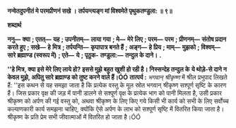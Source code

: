 **नन्वेतदुपनीतं मे परमप्रीणनं सखे ।** **तर्पयन्त्यङ्ग मां विश्वमेते पृथुकतण्डुला: ॥ ९॥** 

**शब्दार्थ** 

**ननु—** **क्या** **; एतत्—** **यह** **; उपनीतम्—** **लाया गया** **; मे—** **मेरे लिए** **; परम—** **परम** **; प्रीणनम्—** **संतोष प्रदान करते हुए** **; सखे—** **हे** **मित्र** **; तर्पयन्ति—** **कृपापात्र बनते हैं** **; अङ्ग—** **हे प्रिय** **; माम्—** **मुझको** **; विश्वम्—** **सारे ब्रह्माण्ड (स्वरूप में)** **; एते—** **ये** **; पृठुक-** **तण्डुला:—** **तन्दुल के दाने।** **.** 

**''हे मित्र, क्या इसे मेरे लिए लाये हो? इससे मुझे बहुत खुशी हो रही है। निस्सन्देह तन्दुल के** **ये थोड़े-से दाने न केवल मुझे, अपितु सारे ब्रह्माण्ड को तुष्ट करने वाले हैं।ÓÓ** **तात्पर्य :** *भगवान् श्रीकृष्ण* में श्रील प्रभुपाद लिखते हैं: ''इस कथन से यह समझा जाता है कि प्रत्येक वस्तु के मूल स्रोत भगवान् श्रीकृष्ण सश्पूर्ण सृष्टि के कारण हैं। जिस प्रकार वृक्ष की जड़ में पानी डालने से सश्पूर्ण वृक्ष के प्रत्येक भाग को पानी मिलता है, उसी प्रकार श्रीकृष्ण को अर्पण की गई वस्तु को, अथवा श्रीकृष्ण के लिए किए गये किसी भी कार्य को सभी के लिए सर्वोच्च कल्याणकारी कार्य समझना चाहिए, क्योंकि ऐसे अर्पण के लाभ को सश्पूर्ण सृष्टि में वितरित किया जाता है। श्रीकृष्ण के प्रति प्रेम सभी जीवात्माओं में वितरित हो जाता है।ÓÓ  